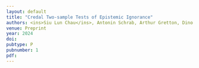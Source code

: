 ```yaml
---
layout: default
title: "Credal Two-sample Tests of Epistemic Ignorance"
authors: <ins>Siu Lun Chau</ins>, Antonin Schrab, Arthur Gretton, Dino Sejdinovic, <ins>Krikamol Muandet</ins>
venue: Preprint
year: 2024
doi: 
pubtype: P
pubnumber: 1
pdf: 
---
```

